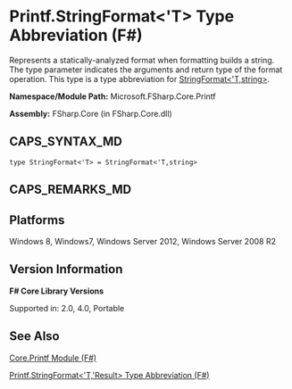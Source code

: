 # Printf.StringFormat<'T> Type Abbreviation (F#)

Represents a statically-analyzed format when formatting builds a string. The type parameter indicates the arguments and return type of the format operation. This type is a type abbreviation for [StringFormat&lt;'T,string&gt;](http://msdn.microsoft.com/en-us/library/d69a911f-3a25-42fa-bd51-a9c9c1102fa8).

**Namespace/Module Path:** Microsoft.FSharp.Core.Printf

**Assembly:** FSharp.Core (in FSharp.Core.dll)


## CAPS_SYNTAX_MD

```
type StringFormat<'T> = StringFormat<'T,string>
```

## CAPS_REMARKS_MD

## Platforms
Windows 8, Windows7, Windows Server 2012, Windows Server 2008 R2


## Version Information
**F# Core Library Versions**

Supported in: 2.0, 4.0, Portable




## See Also
[Core.Printf Module &#40;F&#35;&#41;](Core.Printf+Module+%28F%23%29.md)

[Printf.StringFormat&#60;'T,'Result&#62; Type Abbreviation &#40;F&#35;&#41;](Printf.StringFormatL%27T%2C%27ResultR+Type+Abbreviation+%28F%23%29.md)

